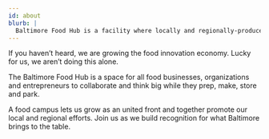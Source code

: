 ```yaml
---
id: about
blurb: |
  Baltimore Food Hub is a facility where locally and regionally-produced food is  aggregated, stored, processed, distributed or marketed. It may include one or all of these functions, depending on what our tenants need. After all, this is an opportunity for Baltimore, and we do what our people need us to do.
---
```


If you haven’t heard, we are growing the food innovation economy. Lucky for us, we aren’t doing this alone.

The Baltimore Food Hub is a space for all food businesses, organizations and entrepreneurs to collaborate and think big while they  prep, make, store and park. 

A food campus lets us grow as an united front and together promote our local and regional efforts. Join us as we build recognition for what Baltimore brings to the table.
